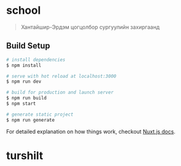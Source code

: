 # school

> Хантайшир-Эрдэм цогцолбор сургуулийн захиргаанд

## Build Setup

``` bash
# install dependencies
$ npm install

# serve with hot reload at localhost:3000
$ npm run dev

# build for production and launch server
$ npm run build
$ npm start

# generate static project
$ npm run generate
```

For detailed explanation on how things work, checkout [Nuxt.js docs](https://nuxtjs.org).
# turshilt
